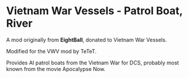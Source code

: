# Vietnam War Vessels - Patrol Boat, River

A mod originally from **EightBall**, donated to Vietnam War Vessels.

Modified for the VWV mod by TeTeT.

Provides AI patrol boats from the Vietnam War for DCS, probably most known from the movie Apocalypse Now.
